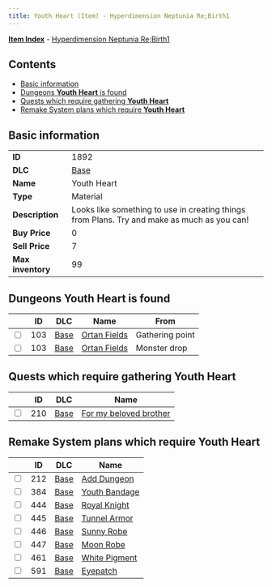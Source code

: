 ```yaml
---
title: Youth Heart (Item) - Hyperdimension Neptunia Re;Birth1
---
```


[**Item Index**](/neptunia/rb1/item/index.html) - [Hyperdimension Neptunia Re;Birth1](/neptunia/rb1)

## Contents

- [Basic information](#basic-information)
- [Dungeons **Youth Heart** is found](#dungeons-youth-heart-is-found)
- [Quests which require gathering **Youth Heart**](#quests-which-require-gathering-youth-heart)
- [Remake System plans which require **Youth Heart**](#remake-system-plans-which-require-youth-heart)

## Basic information

|   |   |
| -- | -- |
| **ID** | 1892 |
| **DLC** | [Base](/neptunia/rb1/dlc/1-base.html) |
| **Name** | Youth Heart |
| **Type** | Material |
| **Description** | Looks like something to use in creating things from Plans. Try and make as much as you can! |
| **Buy Price** | 0 |
| **Sell Price** | 7 |
| **Max inventory** | 99 |


## Dungeons **Youth Heart** is found

|    | ID | DLC | Name | From |
| -- | -- | --- | ---- | ---- |
| <input type="checkbox" id="rb1-dungeon-1-103" class="trackbox" /> | 103 | [Base](/neptunia/rb1/dlc/1-base.html) | [Ortan Fields](/neptunia/rb1/dungeon/1-103-ortan-fields.html) | Gathering point |
| <input type="checkbox" id="rb1-dungeon-1-103" class="trackbox" /> | 103 | [Base](/neptunia/rb1/dlc/1-base.html) | [Ortan Fields](/neptunia/rb1/dungeon/1-103-ortan-fields.html) | Monster drop |


## Quests which require gathering **Youth Heart**

|    | ID | DLC | Name |
| -- | -- | --- | ---- |
| <input type="checkbox" id="rb1-quest-1-210" class="trackbox" /> | 210 | [Base](/neptunia/rb1/dlc/1-base.html) | [For my beloved brother](/neptunia/rb1/quest/1-210-for-my-beloved-brother.html) |


## Remake System plans which require **Youth Heart**

|    | ID | DLC | Name |
| -- | -- | --- | ---- |
| <input type="checkbox" id="rb1-quest-1-212" class="trackbox" /> | 212 | [Base](/neptunia/rb1/dlc/1-base.html) | [Add Dungeon](/neptunia/rb1/quest/1-212-add-dungeon.html) |
| <input type="checkbox" id="rb1-quest-1-384" class="trackbox" /> | 384 | [Base](/neptunia/rb1/dlc/1-base.html) | [Youth Bandage](/neptunia/rb1/quest/1-384-youth-bandage.html) |
| <input type="checkbox" id="rb1-quest-1-444" class="trackbox" /> | 444 | [Base](/neptunia/rb1/dlc/1-base.html) | [Royal Knight](/neptunia/rb1/quest/1-444-royal-knight.html) |
| <input type="checkbox" id="rb1-quest-1-445" class="trackbox" /> | 445 | [Base](/neptunia/rb1/dlc/1-base.html) | [Tunnel Armor](/neptunia/rb1/quest/1-445-tunnel-armor.html) |
| <input type="checkbox" id="rb1-quest-1-446" class="trackbox" /> | 446 | [Base](/neptunia/rb1/dlc/1-base.html) | [Sunny Robe](/neptunia/rb1/quest/1-446-sunny-robe.html) |
| <input type="checkbox" id="rb1-quest-1-447" class="trackbox" /> | 447 | [Base](/neptunia/rb1/dlc/1-base.html) | [Moon Robe](/neptunia/rb1/quest/1-447-moon-robe.html) |
| <input type="checkbox" id="rb1-quest-1-461" class="trackbox" /> | 461 | [Base](/neptunia/rb1/dlc/1-base.html) | [White Pigment](/neptunia/rb1/quest/1-461-white-pigment.html) |
| <input type="checkbox" id="rb1-quest-1-591" class="trackbox" /> | 591 | [Base](/neptunia/rb1/dlc/1-base.html) | [Eyepatch](/neptunia/rb1/quest/1-591-eyepatch.html) |
